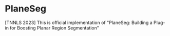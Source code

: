 # PlaneSeg
[TNNLS 2023] This is official implementation of "PlaneSeg: Building a Plug-in for Boosting Planar Region Segmentation"
